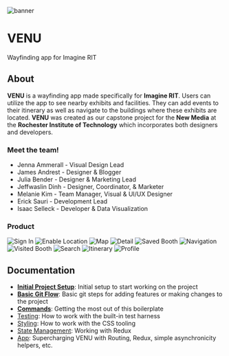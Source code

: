 ![banner](http://i.imgur.com/RunuALd.jpg "VENU")
# VENU
Wayfinding app for Imagine RIT

## About
**VENU** is a wayfinding app made specifically for **Imagine RIT**. Users can utilize the app to see nearby exhibits and facilities. They can add events to their itinerary as well as navigate to the buildings where these exhibits are located. **VENU** was created as our capstone project for the **New Media** at the **Rochester Institute of Technology** which incorporates both designers and developers.

### Meet the team!

* Jenna Ammerall - Visual Design Lead
* James Andrest - Designer & Blogger
* Julia Bender - Designer & Marketing Lead
* Jeffwaslin Dinh - Designer, Coordinator, & Marketer
* Melanie Kim - Team Manager, Visual & UI/UX Designer
* Erick Sauri - Development Lead
* Isaac Selleck - Developer & Data Visualization

### Product
![Sign In](http://i.imgur.com/w9JLMxE.png "Sign In")
![Enable Location](http://i.imgur.com/3CeVTle.png "Enable Location")
![Map](http://i.imgur.com/OPbXZa9.png "Map")
![Detail](http://i.imgur.com/mrtQtQc.png "Detail")
![Saved Booth](http://i.imgur.com/m0hcVds.png "Saved Booth")
![Navigation](http://i.imgur.com/o8iTYgP.png "Navigation")
![Visited Booth](http://i.imgur.com/uDBeHv9.png "Visited Booth")
![Search](http://i.imgur.com/SjaHP4y.png "Search")
![Itinerary](http://i.imgur.com/0c7v9Cu.png "Itinerary")
![Profile](http://i.imgur.com/QrbfTH7.png "Profile")


## Documentation
- [**Initial Project Setup**](docs/git/setup.md): Initial setup to start working on the project
- [**Basic Git Flow**](docs/git/gitbasics.md): Basic git steps for adding features or making changes to the project
- [**Commands**](docs/general/commands.md): Getting the most out of this boilerplate
- [Testing](docs/testing): How to work with the built-in test harness
- [Styling](docs/css): How to work with the CSS tooling
- [State Management](docs/js/state.md): Working with Redux
- [App](docs/js): Supercharging VENU with Routing, Redux, simple
  asynchronicity helpers, etc.